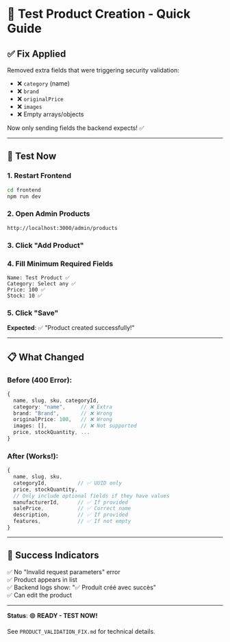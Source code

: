 # 🧪 Test Product Creation - Quick Guide

## ✅ Fix Applied

Removed extra fields that were triggering security validation:
- ❌ `category` (name)
- ❌ `brand` 
- ❌ `originalPrice`
- ❌ `images`
- ❌ Empty arrays/objects

Now only sending fields the backend expects! ✅

---

## 🚀 Test Now

### 1. Restart Frontend
```bash
cd frontend
npm run dev
```

### 2. Open Admin Products
```
http://localhost:3000/admin/products
```

### 3. Click "Add Product"

### 4. Fill Minimum Required Fields
```
Name: Test Product ✅
Category: Select any ✅
Price: 100 ✅
Stock: 10 ✅
```

### 5. Click "Save"

**Expected**: ✅ "Product created successfully!"

---

## 📋 What Changed

### Before (400 Error):
```typescript
{
  name, slug, sku, categoryId,
  category: "name",     // ❌ Extra
  brand: "Brand",       // ❌ Wrong
  originalPrice: 100,   // ❌ Wrong
  images: [],           // ❌ Not supported
  price, stockQuantity, ...
}
```

### After (Works!):
```typescript
{
  name, slug, sku,
  categoryId,          // ✅ UUID only
  price, stockQuantity,
  // Only include optional fields if they have values
  manufacturerId,      // ✅ If provided
  salePrice,           // ✅ Correct name
  description,         // ✅ If provided
  features,            // ✅ If not empty
}
```

---

## 🎯 Success Indicators

✅ No "Invalid request parameters" error  
✅ Product appears in list  
✅ Backend logs show: "✅ Produit créé avec succès"  
✅ Can edit the product  

---

**Status**: 🟢 **READY - TEST NOW!**

See `PRODUCT_VALIDATION_FIX.md` for technical details.
